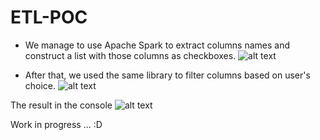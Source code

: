 # ETL-POC

- We manage to use Apache Spark to extract columns names and construct a list with those columns as checkboxes.
![alt text](https://github.com/n0thinghs/ETL-POC/raw/master/select-screen1.jpg)

- After that, we used the same library to filter columns based on user's choice.
![alt text](https://github.com/n0thinghs/ETL-POC/raw/master/select-screen2.jpg)

The result in the console
![alt text](https://github.com/n0thinghs/ETL-POC/raw/master/select-screen3.jpg)


Work in progress ... :D
